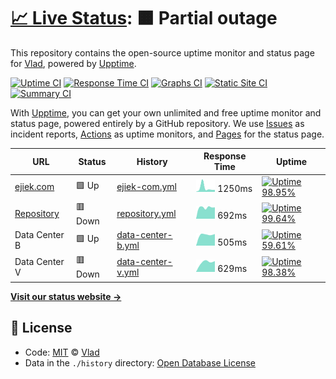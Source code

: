 # [📈 Live Status](https://status.ejiek.com): <!--live status--> **🟧 Partial outage**

This repository contains the open-source uptime monitor and status page for [Vlad](https://ejiek.com), powered by [Upptime](https://github.com/upptime/upptime).

[![Uptime CI](https://github.com/koj-co/upptime/workflows/Uptime%20CI/badge.svg)](https://github.com/koj-co/upptime/actions?query=workflow%3A%22Uptime+CI%22)
[![Response Time CI](https://github.com/koj-co/upptime/workflows/Response%20Time%20CI/badge.svg)](https://github.com/koj-co/upptime/actions?query=workflow%3A%22Response+Time+CI%22)
[![Graphs CI](https://github.com/koj-co/upptime/workflows/Graphs%20CI/badge.svg)](https://github.com/koj-co/upptime/actions?query=workflow%3A%22Graphs+CI%22)
[![Static Site CI](https://github.com/koj-co/upptime/workflows/Static%20Site%20CI/badge.svg)](https://github.com/koj-co/upptime/actions?query=workflow%3A%22Static+Site+CI%22)
[![Summary CI](https://github.com/koj-co/upptime/workflows/Summary%20CI/badge.svg)](https://github.com/koj-co/upptime/actions?query=workflow%3A%22Summary+CI%22)

With [Upptime](https://upptime.js.org), you can get your own unlimited and free uptime monitor and status page, powered entirely by a GitHub repository. We use [Issues](https://github.com/ejiek/status/issues) as incident reports, [Actions](https://github.com/ejiek/status/actions) as uptime monitors, and [Pages](https://status.ejiek.com) for the status page.

<!--start: status pages-->
<!-- This summary is generated by Upptime (https://github.com/upptime/upptime) -->
<!-- Do not edit this manually, your changes will be overwritten -->

| URL                                  | Status  | History                                                                                       | Response Time                                                                      | Uptime                                                                                                                                                                                                        |
| ------------------------------------ | ------- | --------------------------------------------------------------------------------------------- | ---------------------------------------------------------------------------------- | ------------------------------------------------------------------------------------------------------------------------------------------------------------------------------------------------------------- |
| [ejiek.com](https://ejiek.com)       | 🟩 Up   | [ejiek-com.yml](https://github.com/ejiek/status/commits/master/history/ejiek-com.yml)         | <img alt="Response time graph" src="./graphs/ejiek-com.png" height="20"> 1250ms    | [![Uptime 98.95%](https://img.shields.io/endpoint?url=https%3A%2F%2Fraw.githubusercontent.com%2Fejiek%2Fstatus%2Fmaster%2Fapi%2Fejiek-com%2Fuptime.json)](https://status.ejiek.com/history/ejiek-com)         |
| [Repository](https://repo.ejiek.com) | 🟥 Down | [repository.yml](https://github.com/ejiek/status/commits/master/history/repository.yml)       | <img alt="Response time graph" src="./graphs/repository.png" height="20"> 692ms    | [![Uptime 99.64%](https://img.shields.io/endpoint?url=https%3A%2F%2Fraw.githubusercontent.com%2Fejiek%2Fstatus%2Fmaster%2Fapi%2Frepository%2Fuptime.json)](https://status.ejiek.com/history/repository)       |
| Data Center B                        | 🟩 Up   | [data-center-b.yml](https://github.com/ejiek/status/commits/master/history/data-center-b.yml) | <img alt="Response time graph" src="./graphs/data-center-b.png" height="20"> 505ms | [![Uptime 59.61%](https://img.shields.io/endpoint?url=https%3A%2F%2Fraw.githubusercontent.com%2Fejiek%2Fstatus%2Fmaster%2Fapi%2Fdata-center-b%2Fuptime.json)](https://status.ejiek.com/history/data-center-b) |
| Data Center V                        | 🟥 Down | [data-center-v.yml](https://github.com/ejiek/status/commits/master/history/data-center-v.yml) | <img alt="Response time graph" src="./graphs/data-center-v.png" height="20"> 629ms | [![Uptime 98.38%](https://img.shields.io/endpoint?url=https%3A%2F%2Fraw.githubusercontent.com%2Fejiek%2Fstatus%2Fmaster%2Fapi%2Fdata-center-v%2Fuptime.json)](https://status.ejiek.com/history/data-center-v) |

<!--end: status pages-->

[**Visit our status website →**](https://status.ejiek.com)

## 📄 License

- Code: [MIT](./LICENSE) © [Vlad](https://ejiek.com)
- Data in the `./history` directory: [Open Database License](https://opendatacommons.org/licenses/odbl/1-0/)
